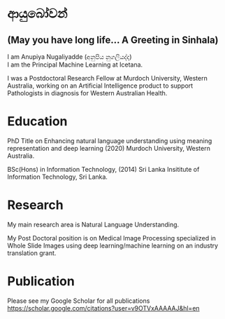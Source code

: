 # ආයුබෝවන් 
## (May you have long life... A Greeting in Sinhala)


I am Anupiya Nugaliyadde (අනුපිය නුගලියද්ද)  
I am the Principal Machine Learning at Icetana.

I was a Postdoctoral Research Fellow at Murdoch University, Western Australia, working on an Artificial Intelligence product to support Pathologists in diagnosis for Western Australian Health.

# Education
PhD Title on Enhancing natural language understanding using meaning representation and deep learning (2020)
Murdoch University, Western Australia.

BSc(Hons) in Information Technology, (2014)
Sri Lanka Insititute of Information Technology, Sri Lanka.

# Research
My main research area is Natural Language Understanding.

My Post Doctoral position is on Medical Image Processing specialized in Whole Slide Images using deep learning/machine learning on an industry translation grant.  

# Publication
Please see my Google Scholar for all publications 
https://scholar.google.com/citations?user=v9OTVxAAAAAJ&hl=en
